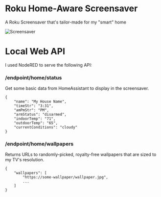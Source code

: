 # Roku Home-Aware Screensaver

A Roku Screensaver that's tailor-made for my "smart" home

![Screensaver](https://github.com/jcosentino11/roku-home-app/blob/main/images/example.jpg?raw=true)

# Local Web API

I used NodeRED to serve the following API:

### /endpoint/home/status

Get some basic data from HomeAssistant to display in the screensaver.
```
{
    "name": "My House Name",
    "timeStr": "3:31",
    "amPmStr": "PM",
    "armStatus": "disarmed",
    "indoorTemp": "71",
    "outdoorTemp": "65",
    "currentConditions": "cloudy"
}
```

### /endpoint/home/wallpapers

Returns URLs to randomly-picked, royalty-free wallpapers that are sized to my TV's resolution.
```
{
    "wallpapers": [
        "https://some-wallpaper/wallpaper.jpg",
        ...
    ]
}
```
